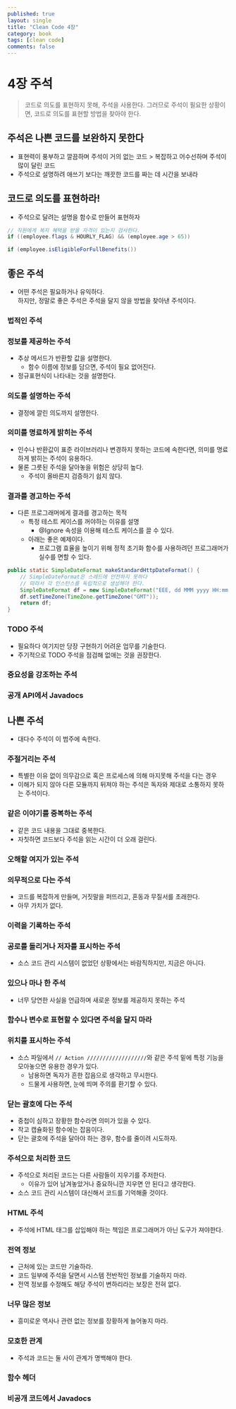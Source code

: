 ```yaml
---
published: true
layout: single
title: "Clean Code 4장"
category: book
tags: [clean code]
comments: false
---
```


# 4장 주석

> 코드로 의도를 표현하지 못해, 주석을 사용한다. 그러므로 주석이 필요한 상황이면, 코드로 의도를 표현할 방법을 찾아야 한다.

## 주석은 나쁜 코드를 보완하지 못한다

- 표현력이 풍부하고 깔끔하며 주석이 거의 없는 코드 > 복잡하고 어수선하며 주석이 많이 달린 코드
- 주석으로 설명하려 애쓰기 보다는 깨끗한 코드를 짜는 데 시간을 보내라

## 코드로 의도를 표현하라!

- 주석으로 달려는 설명을 함수로 만들어 표현하자

```java
// 직원에게 복지 혜택을 받을 자격이 있는지 검사한다.
if ((employee.flags & HOURLY_FLAG) && (employee.age > 65))

if (employee.isEligibleForFullBenefits())
```

## 좋은 주석

- 어떤 주석은 필요하거나 유익하다.  
  하지만, 정말로 좋은 주석은 주석을 달지 않을 방법을 찾아낸 주석이다.

### 법적인 주석

### 정보를 제공하는 주석

- 추상 메서드가 반환할 값을 설명한다.
  - 함수 이름에 정보를 담으면, 주석이 필요 없어진다.
- 정규표현식이 나타내는 것을 설명한다.

### 의도를 설명하는 주석

- 결정에 깔린 의도까지 설명한다.

### 의미를 명료하게 밝히는 주석

- 인수나 반환값이 표준 라이브러리나 변경하지 못하는 코드에 속한다면, 의미를 명료하게 밝히는 주석이 유용하다.
- 물론 그릇된 주석을 달아놓을 위험은 상당히 높다.
  - 주석이 올바른지 검증하기 쉽지 않다.

### 결과를 경고하는 주석

- 다른 프로그래머에게 결과를 경고하는 목적
  - 특정 테스트 케이스를 꺼야하는 이유를 설명
    - @Ignore 속성을 이용해 테스트 케이스를 끌 수 있다.
  - 아래는 좋은 예제이다.
    - 프로그램 효율을 높이기 위해 정적 초기화 함수를 사용하려던 프로그래머가 실수를 면할 수 있다.

```java
public static SimpleDateFormat makeStandardHttpDateFormat() {
    // SimpleDateFormat은 스레드에 안전하지 못하다
    // 따라서 각 인스턴스를 독립적으로 생성해야 한다.
    SimpleDateFormat df = new SimpleDateFormat("EEE, dd MMM yyyy HH:mm:ss z");
    df.setTimeZone(TimeZone.getTimeZone("GMT"));
    return df;
}
```

### TODO 주석

- 필요하다 여기지만 당장 구현하기 어려운 업무를 기술한다.
- 주기적으로 TODO 주석을 점검해 없애는 것을 권장한다.

### 중요성을 강조하는 주석

### 공개 API에서 Javadocs

## 나쁜 주석

- 대다수 주석이 이 범주에 속한다.

### 주절거리는 주석

- 특별한 이유 없이 의무감으로 혹은 프로세스에 의해 마지못해 주석을 다는 경우
- 이해가 되지 않아 다른 모듈까지 뒤져야 하는 주석은 독자와 제대로 소통하지 못하는 주석이다.

### 같은 이야기를 중복하는 주석

- 같은 코드 내용을 그대로 중복한다.
- 자칫하면 코드보다 주석을 읽는 시간이 더 오래 걸린다.

### 오해할 여지가 있는 주석

### 의무적으로 다는 주석

- 코드를 복잡하게 만들며, 거짓말을 퍼뜨리고, 혼동과 무질서를 초래한다.
- 아무 가치가 없다.

### 이력을 기록하는 주석

### 공로를 돌리거나 저자를 표시하는 주석

- 소스 코드 관리 시스템이 없었던 상황에서는 바람직하지만, 지금은 아니다.

### 있으나 마나 한 주석

- 너무 당연한 사실을 언급하며 새로운 정보를 제공하지 못하는 주석

### 함수나 변수로 표현할 수 있다면 주석을 달지 마라

### 위치를 표시하는 주석

- 소스 파일에서 `// Action ///////////////////`와 같은 주석 밑에 특정 기능을 모아놓으면 유용한 경우가 있다.
  - 남용하면 독자가 흔한 잡음으로 생각하고 무시한다.
  - 드물게 사용하면, 눈에 띄며 주의를 환기할 수 있다.

### 닫는 괄호에 다는 주석

- 중첩이 심하고 장황한 함수라면 의미가 있을 수 있다.
- 작고 캡슐화된 함수에는 잡음이다.
- 닫는 괄호에 주석을 달아야 하는 경우, 함수를 줄이려 시도하자.

### 주석으로 처리한 코드

- 주석으로 처리된 코드는 다른 사람들이 지우기를 주저한다.
  - 이유가 있어 남겨놓았거나 중요하니깐 지우면 안 된다고 생각한다.
- 소스 코드 관리 시스템이 대신해서 코드를 기억해줄 것이다.

### HTML 주석

- 주석에 HTML 태그를 삽입해야 하는 책임은 프로그래머가 아닌 도구가 져야한다.

### 전역 정보

- 근처에 있는 코드만 기술하라.
- 코드 일부에 주석을 달면서 시스템 전반적인 정보를 기술하지 마라.
- 전역 정보를 수정해도 해당 주석이 변하리라는 보장은 전혀 없다.

### 너무 많은 정보

- 흥미로운 역사나 관련 없는 정보를 장황하게 늘어놓지 마라.

### 모호한 관계

- 주석과 코드는 둘 사이 관계가 명백해야 한다.

### 함수 헤더

### 비공개 코드에서 Javadocs
